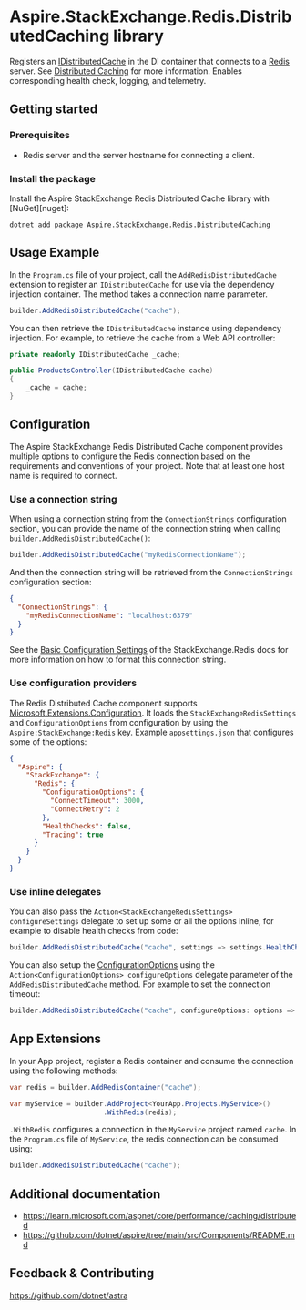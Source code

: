 # Aspire.StackExchange.Redis.DistributedCaching library

Registers an [IDistributedCache](https://learn.microsoft.com/dotnet/api/microsoft.extensions.caching.distributed.idistributedcache) in the DI container that connects to a [Redis](https://redis.io/) server. See [Distributed Caching](https://learn.microsoft.com/aspnet/core/performance/caching/distributed) for more information. Enables corresponding health check, logging, and telemetry.

## Getting started

### Prerequisites

- Redis server and the server hostname for connecting a client.

### Install the package

Install the Aspire StackExchange Redis Distributed Cache library with [NuGet][nuget]:

```dotnetcli
dotnet add package Aspire.StackExchange.Redis.DistributedCaching
```

## Usage Example

In the `Program.cs` file of your project, call the `AddRedisDistributedCache` extension to register an `IDistributedCache` for use via the dependency injection container. The method takes a connection name parameter.

```cs
builder.AddRedisDistributedCache("cache");
```

You can then retrieve the `IDistributedCache` instance using dependency injection. For example, to retrieve the cache from a Web API controller:

```cs
private readonly IDistributedCache _cache;

public ProductsController(IDistributedCache cache)
{
    _cache = cache;
}
```

## Configuration

The Aspire StackExchange Redis Distributed Cache component provides multiple options to configure the Redis connection based on the requirements and conventions of your project. Note that at least one host name is required to connect.

### Use a connection string

When using a connection string from the `ConnectionStrings` configuration section, you can provide the name of the connection string when calling `builder.AddRedisDistributedCache()`:

```cs
builder.AddRedisDistributedCache("myRedisConnectionName");
```

And then the connection string will be retrieved from the `ConnectionStrings` configuration section:

```json
{
  "ConnectionStrings": {
    "myRedisConnectionName": "localhost:6379"
  }
}
```

See the [Basic Configuration Settings](https://stackexchange.github.io/StackExchange.Redis/Configuration.html#basic-configuration-strings) of the StackExchange.Redis docs for more information on how to format this connection string.

### Use configuration providers

The Redis Distributed Cache component supports [Microsoft.Extensions.Configuration](https://learn.microsoft.com/dotnet/api/microsoft.extensions.configuration). It loads the `StackExchangeRedisSettings` and `ConfigurationOptions` from configuration by using the `Aspire:StackExchange:Redis` key. Example `appsettings.json` that configures some of the options:

```json
{
  "Aspire": {
    "StackExchange": {
      "Redis": {
        "ConfigurationOptions": {
          "ConnectTimeout": 3000,
          "ConnectRetry": 2
        },
        "HealthChecks": false,
        "Tracing": true
      }
    }
  }
}
```

### Use inline delegates

You can also pass the `Action<StackExchangeRedisSettings> configureSettings` delegate to set up some or all the options inline, for example to disable health checks from code:

```cs
builder.AddRedisDistributedCache("cache", settings => settings.HealthChecks = false);
```

You can also setup the [ConfigurationOptions](https://stackexchange.github.io/StackExchange.Redis/Configuration.html#configuration-options) using the `Action<ConfigurationOptions> configureOptions` delegate parameter of the `AddRedisDistributedCache` method. For example to set the connection timeout:

```cs
builder.AddRedisDistributedCache("cache", configureOptions: options => options.ConnectTimeout = 3000);
```

## App Extensions

In your App project, register a Redis container and consume the connection using the following methods:

```cs
var redis = builder.AddRedisContainer("cache");

var myService = builder.AddProject<YourApp.Projects.MyService>()
                       .WithRedis(redis);
```

`.WithRedis` configures a connection in the `MyService` project named `cache`. In the `Program.cs` file of `MyService`, the redis connection can be consumed using:

```cs
builder.AddRedisDistributedCache("cache");
```

## Additional documentation

* https://learn.microsoft.com/aspnet/core/performance/caching/distributed
* https://github.com/dotnet/aspire/tree/main/src/Components/README.md

## Feedback & Contributing

https://github.com/dotnet/astra
